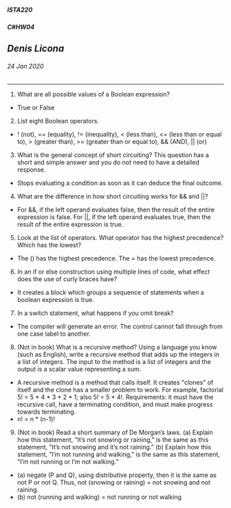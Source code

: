 ﻿##### __ISTA220__ 
##### _C#_HW04__

## *Denis Licona*
###### *24 Jan 2020* 
---
1. What are all possible values of a Boolean expression?
* True or False

2. List eight Boolean operators.
* ! (not), == (equality), != (inequality), < (less than), <= (less than or equal to), > (greater than), >= (greater than or equal to), && (AND), || (or)

3. What is the general concept of short circuiting? This question has a short and simple answer and you do not need to have a detailed response.
* Stops evaluating a condition as soon as it can deduce the final outcome.

4. What are the difference in how short circuiting works for && and ||?
* For &&, if the left operand evaluates false, then the result of the entire expression is false. For ||, if the left operand evaluates true, then the result of the entire expression is true. 

5. Look at the list of operators. What operator has the highest precedence? Which has the lowest?
* The () has the highest precedence. The = has the lowest precedence. 

6. In an if or else construction using multiple lines of code, what effect does the use of curly braces have?
* It creates a block which groups a sequence of statements when a boolean expression is true.

7. In a switch statement, what happens if you omit break?
* The compiler will generate an error. The control cannot fall through from one case label to another. 

8. (Not in book) What is a recursive method? Using a language you know (such as English), write a recursive method that adds up the integers in a list of integers. The input to the method is a list of integers and the output is a scalar value representing a sum.
* A recursive method is a method that calls itself. It creates "clones" of itself and the clone has a smaller problem to work. For example, factorial 5! = 5 * 4 * 3 * 2 * 1; also 5! = 5 * 4!. Requirements: it must have the recursive call, have a terminating condition, and must make progress towards terminating. 
* n! = n * (n-1)!

9. (Not in book) Read a short summary of De Morgan’s laws.
(a) Explain how this statement, ”It’s not snowing or raining,” is the same as this statement, ”It’s not snowing and it’s not raining.”
(b) Explain how this statement, ”I’m not running and walking,” is the same as this statement, ”I’m not running or I’m not walking.”
* (a) negate (P and Q), using distributive property, then it is the same as not P or not Q. Thus, not (snowing or raining) = not snowing and not raining.
* (b) not (running and walking) = not running or not walking